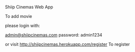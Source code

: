 Shiip Cinemas Web App

To add movie

please login with:

admin@shiipcinemas.com password: admin1234

or visit http://shiipcinemas.herokuapp.com/register To register
